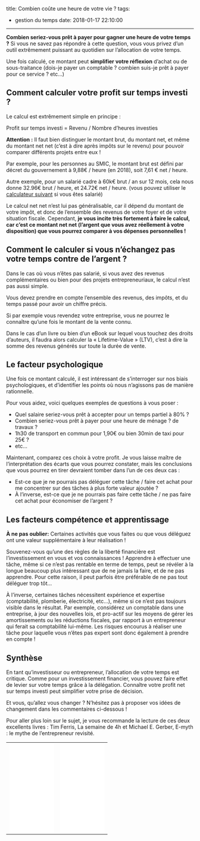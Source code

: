 title: Combien coûte une heure de votre vie ?
tags:
- gestion du temps
date: 2018-01-17 22:10:00
---

**Combien seriez-vous prêt à payer pour gagner une heure de votre temps ?** Si vous ne savez pas répondre à cette question, vous vous privez d’un outil extrêmement puissant au quotidien sur l’allocation de votre temps.

Une fois calculé, ce montant peut **simplifier votre réflexion** d’achat ou de sous-traitance (dois-je payer un comptable ? combien suis-je prêt à payer pour ce service ? etc…)


## Comment calculer votre profit sur temps investi ?

Le calcul est extrêmement simple en principe :

Profit sur temps investi = Revenu / Nombre d’heures investies

__Attention :__ Il faut bien distinguer le montant brut, du montant net, et même du montant net net (c’est à dire après impôts sur le revenu) pour pouvoir comparer différents projets entre eux !

Par exemple, pour les personnes au SMIC, le montant brut est défini par décret du gouvernement à 9,88€ / heure (en 2018), soit 7,61 € net / heure.

Autre exemple, pour un salarié cadre à 60k€ brut / an sur 12 mois, cela nous donne 32.96€ brut / heure, et 24.72€ net / heure. (vous pouvez utiliser le [calculateur suivant](http://www.salaire-brut-en-net.fr/) si vous êtes salarié)

Le calcul net net n’est lui pas généralisable, car il dépend du montant de votre impôt, et donc de l’ensemble des revenus de votre foyer et de votre situation fiscale. Cependant, **je vous incite très fortement à faire le calcul, car c’est ce montant net net (l’argent que vous avez réellement à votre disposition) que vous pourrez comparer à vos dépenses personnelles !**


## Comment le calculer si vous n’échangez pas votre temps contre de l’argent ?

Dans le cas où vous n’êtes pas salarié, si vous avez des revenus complémentaires ou bien pour des projets entrepreneuriaux, le calcul n’est pas aussi simple.

Vous devez prendre en compte l’ensemble des revenus, des impôts, et du temps passé pour avoir un chiffre précis.

Si par exemple vous revendez votre entreprise, vous ne pourrez le connaître qu’une fois le montant de la vente connu.

Dans le cas d’un livre ou bien d’un eBook sur lequel vous touchez des droits d’auteurs, il faudra alors calculer la « Lifetime-Value » (LTV), c’est à dire la somme des revenus générés sur toute la durée de vente.


## Le facteur psychologique

Une fois ce montant calculé, il est intéressant de s’interroger sur nos biais psychologiques, et d’identifier les points où nous n’agissons pas de manière rationnelle.

Pour vous aidez, voici quelques exemples de questions à vous poser :

* Quel salaire seriez-vous prêt à accepter pour un temps partiel à 80% ?
* Combien seriez-vous prêt à payer pour une heure de ménage ? de travaux ?
* 1h30 de transport en commun pour 1,90€ ou bien 30min de taxi pour 25€ ?
* etc...

Maintenant, comparez ces choix à votre profit. Je vous laisse maître de l’interprétation des écarts que vous pourrez constater, mais les conclusions que vous pourrez en tirer devraient tomber dans l’un de ces deux cas :

* Est-ce que je ne pourrais pas déléguer cette tâche / faire cet achat pour me concentrer sur des tâches à plus forte valeur ajoutée ?
* À l’inverse, est-ce que je ne pourrais pas faire cette tâche / ne pas faire cet achat pour économiser de l’argent ?


## Les facteurs compétence et apprentissage

**À ne pas oublier:** Certaines activités que vous faites ou que vous déléguez ont une valeur supplémentaire à leur réalisation !

Souvenez-vous qu’une des règles de la liberté financière est l’investissement en vous et vos connaissances ! Apprendre à effectuer une tâche, même si ce n’est pas rentable en terme de temps, peut se révéler à la longue beaucoup plus intéressant que de ne jamais la faire, et de ne pas apprendre. Pour cette raison, il peut parfois être préférable de ne pas tout déléguer trop tôt…

À l’inverse, certaines tâches nécessitent expérience et expertise (comptabilité, plomberie, électricité, etc…), même si ce n’est pas toujours visible dans le résultat. Par exemple, considérez un comptable dans une entreprise, à jour des nouvelles lois, et pro-actif sur les moyens de gérer les amortissements ou les réductions fiscales, par rapport à un entrepreneur qui ferait sa comptabilité lui-même. Les risques encourus à réaliser une tâche pour laquelle vous n’êtes pas expert sont donc également à prendre en compte !


## Synthèse

En tant qu’investisseur ou entrepreneur, l’allocation de votre temps est critique. Comme pour un investissement financier, vous pouvez faire effet de levier sur votre temps grâce à la délégation. Connaître votre profit net sur temps investi peut simplifier votre prise de décision.

Et vous, qu’allez vous changer ? N’hésitez pas à proposer vos idées de changement dans les commentaires ci-dessous !

Pour aller plus loin sur le sujet, je vous recommande la lecture de ces deux excellents livres : Tim Ferris, La semaine de 4h et Michael E. Gerber, E-myth : le mythe de l’entrepreneur revisité.




<table width="100%">
<tbody>
<tr>
<td width="50%"><center><iframe style="width: 120px; height: 240px;" src="//ws-eu.amazon-adsystem.com/widgets/q?ServiceVersion=20070822&amp;OneJS=1&amp;Operation=GetAdHtml&amp;MarketPlace=FR&amp;source=ss&amp;ref=as_ss_li_til&amp;ad_type=product_link&amp;tracking_id=chayom-21&amp;marketplace=amazon&amp;region=FR&amp;placement=2744064173&amp;asins=2744064173&amp;linkId=98a368c2198c331d3f4a99d98e51dabc&amp;show_border=true&amp;link_opens_in_new_window=true" width="300" height="150" frameborder="0" marginwidth="0" marginheight="0" scrolling="no"></iframe></center></td>
<td width="50%"><center><iframe style="width: 120px; height: 240px;" src="//ws-eu.amazon-adsystem.com/widgets/q?ServiceVersion=20070822&amp;OneJS=1&amp;Operation=GetAdHtml&amp;MarketPlace=FR&amp;source=ss&amp;ref=as_ss_li_til&amp;ad_type=product_link&amp;tracking_id=chayom-21&amp;marketplace=amazon&amp;region=FR&amp;placement=B071GB8K5T&amp;asins=B071GB8K5T&amp;linkId=112091c4fb3bce3b741701b1d038ecd8&amp;show_border=true&amp;link_opens_in_new_window=true" width="300" height="150" frameborder="0" marginwidth="0" marginheight="0" scrolling="no"></iframe></center></td>
</tr>
</tbody>
</table>
